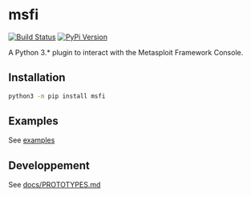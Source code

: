 # msfi

[![Build Status](https://travis-ci.com/RemiGascou/msfi.svg?token=cdEoqka7zMweQxUNgMTT&branch=master)](https://travis-ci.com/RemiGascou/msfi)
[![PyPi Version](https://badge.fury.io/py/msfi.svg)](https://badge.fury.io/py/msfi.svg)

A Python 3.* plugin to interact with the Metasploit Framework Console.

## Installation

```bash
python3 -m pip install msfi
```

## Examples

See [examples](./examples/)

## Developpement

See [docs/PROTOTYPES.md](./docs/PROTOTYPES.md)
